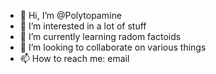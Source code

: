- 👋 Hi, I’m @Polytopamine
- 👀 I’m interested in a lot of stuff
- 🌱 I’m currently learning radom factoids
- 💞️ I’m looking to collaborate on various things
- 📫 How to reach me: email

<!---
Polytopamine/Polytopamine is a ✨ special ✨ repository because its `README.md` (this file) appears on your GitHub profile.
You can click the Preview link to take a look at your changes.
--->
